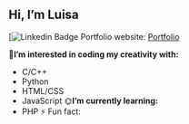 ## Hi, I’m Luisa
[![Linkedin Badge](https://www.linkedin.com/in/luisa-martinez-0a495b25a/)
Portfolio website: [Portfolio](file:///C:/Users/Luisa/OneDrive/Documents/GitHub/Portfolio/luisaM735.github.io/luisaM735.github.io/index.html)

 🌱**I’m interested in coding my creativity with:**
  - C/C++
  - Python  
  - HTML/CSS
  - JavaScript
🌞**I’m currently learning:**
- PHP
⚡ Fun fact: 

<!---
luisaM735/luisaM735 is a ✨ special ✨ repository because its `README.md` (this file) appears on your GitHub profile.
You can click the Preview link to take a look at your changes.
--->
